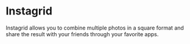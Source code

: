 # Instagrid
Instagrid allows you to combine multiple photos in a square format and share the result with your friends through your favorite apps.
